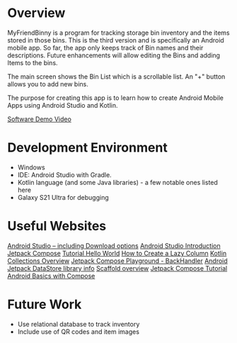 # Overview

MyFriendBinny is a program for tracking storage bin inventory and the items stored in those bins.  This is the third version and is specifically an Android mobile app.  So far, the app only keeps track of Bin names and their descriptions.  Future enhancements will allow editing the Bins and adding Items to the bins.

The main screen shows the Bin List which is a scrollable list.  An "+" button allows you to add new bins.

The purpose for creating this app is to learn how to create Android Mobile Apps using Android Studio and Kotlin.

[Software Demo Video](http://youtube.link.goes.here)

# Development Environment

- Windows
- IDE: Android Studio with Gradle.  
- Kotlin language (and some Java libraries) - a few notable ones listed here
- Galaxy S21 Ultra for debugging

# Useful Websites

[Android Studio – including Download options](https://developer.android.com/studio)
[Android Studio Introduction](https://developer.android.com/studio/intro)
[Jetpack Compose](https://developer.android.com/compose)
[Tutorial Hello World](https://developer.android.com/codelabs/basic-android-kotlin-compose-first-app)
[How to Create a Lazy Column](https://youtu.be/XfYlRn_Jy1g?si=LAMk-1ZEJmXXVES0)
[Kotlin Collections Overview](https://kotlinlang.org/docs/collections-overview.html)
[Jetpack Compose Playground - BackHandler](https://foso.github.io/Jetpack-Compose-Playground/activity/backhandler/)
[Android Jetpack DataStore library info](https://developer.android.com/jetpack/androidx/releases/datastore)
[Scaffold overview](https://developer.android.com/develop/ui/compose/components/scaffold)
[Jetpack Compose Tutorial]( https://developer.android.com/develop/ui/compose/tutorial)
[Android Basics with Compose](https://developer.android.com/courses/android-basics-compose/course?hl=en)


# Future Work

- Use relational database to track inventory
- Include use of QR codes and item images